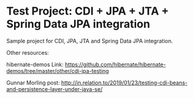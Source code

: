 Test Project: CDI + JPA + JTA + Spring Data JPA integration
=========================================

Sample project for CDI, JPA, JTA and Spring Data JPA integration.



Other resources:

hibernate-demos Link: https://github.com/hibernate/hibernate-demos/tree/master/other/cdi-jpa-testing

Gunnar Morling post: http://in.relation.to/2019/01/23/testing-cdi-beans-and-persistence-layer-under-java-se/
